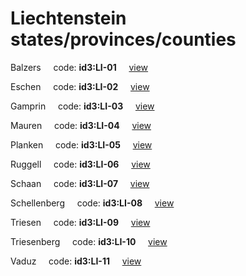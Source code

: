 # Liechtenstein states/provinces/counties
Balzers&nbsp;&nbsp;&nbsp;&nbsp;&nbsp;code: **id3:LI-01**&nbsp;&nbsp;&nbsp;&nbsp;&nbsp;[view](../export/geojson/medium/id3/li/01.geojson)&nbsp;&nbsp;&nbsp;&nbsp;&nbsp;


Eschen&nbsp;&nbsp;&nbsp;&nbsp;&nbsp;code: **id3:LI-02**&nbsp;&nbsp;&nbsp;&nbsp;&nbsp;[view](../export/geojson/medium/id3/li/02.geojson)&nbsp;&nbsp;&nbsp;&nbsp;&nbsp;


Gamprin&nbsp;&nbsp;&nbsp;&nbsp;&nbsp;code: **id3:LI-03**&nbsp;&nbsp;&nbsp;&nbsp;&nbsp;[view](../export/geojson/medium/id3/li/03.geojson)&nbsp;&nbsp;&nbsp;&nbsp;&nbsp;


Mauren&nbsp;&nbsp;&nbsp;&nbsp;&nbsp;code: **id3:LI-04**&nbsp;&nbsp;&nbsp;&nbsp;&nbsp;[view](../export/geojson/medium/id3/li/04.geojson)&nbsp;&nbsp;&nbsp;&nbsp;&nbsp;


Planken&nbsp;&nbsp;&nbsp;&nbsp;&nbsp;code: **id3:LI-05**&nbsp;&nbsp;&nbsp;&nbsp;&nbsp;[view](../export/geojson/medium/id3/li/05.geojson)&nbsp;&nbsp;&nbsp;&nbsp;&nbsp;


Ruggell&nbsp;&nbsp;&nbsp;&nbsp;&nbsp;code: **id3:LI-06**&nbsp;&nbsp;&nbsp;&nbsp;&nbsp;[view](../export/geojson/medium/id3/li/06.geojson)&nbsp;&nbsp;&nbsp;&nbsp;&nbsp;


Schaan&nbsp;&nbsp;&nbsp;&nbsp;&nbsp;code: **id3:LI-07**&nbsp;&nbsp;&nbsp;&nbsp;&nbsp;[view](../export/geojson/medium/id3/li/07.geojson)&nbsp;&nbsp;&nbsp;&nbsp;&nbsp;


Schellenberg&nbsp;&nbsp;&nbsp;&nbsp;&nbsp;code: **id3:LI-08**&nbsp;&nbsp;&nbsp;&nbsp;&nbsp;[view](../export/geojson/medium/id3/li/08.geojson)&nbsp;&nbsp;&nbsp;&nbsp;&nbsp;


Triesen&nbsp;&nbsp;&nbsp;&nbsp;&nbsp;code: **id3:LI-09**&nbsp;&nbsp;&nbsp;&nbsp;&nbsp;[view](../export/geojson/medium/id3/li/09.geojson)&nbsp;&nbsp;&nbsp;&nbsp;&nbsp;


Triesenberg&nbsp;&nbsp;&nbsp;&nbsp;&nbsp;code: **id3:LI-10**&nbsp;&nbsp;&nbsp;&nbsp;&nbsp;[view](../export/geojson/medium/id3/li/10.geojson)&nbsp;&nbsp;&nbsp;&nbsp;&nbsp;


Vaduz&nbsp;&nbsp;&nbsp;&nbsp;&nbsp;code: **id3:LI-11**&nbsp;&nbsp;&nbsp;&nbsp;&nbsp;[view](../export/geojson/medium/id3/li/11.geojson)&nbsp;&nbsp;&nbsp;&nbsp;&nbsp;

